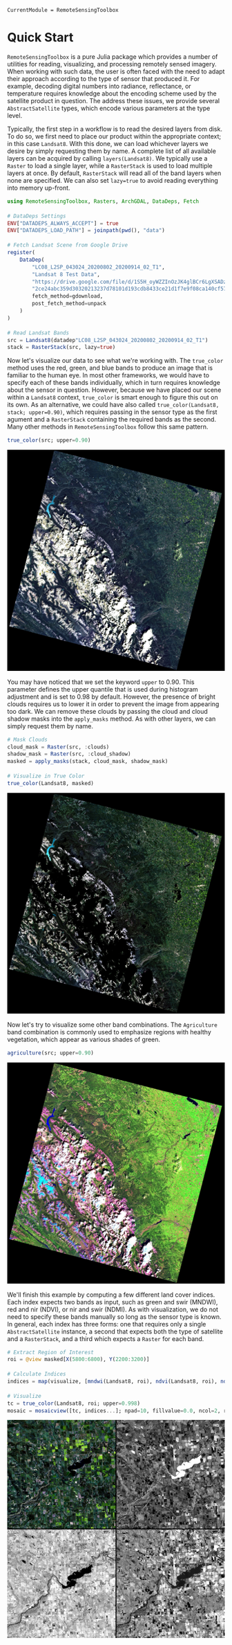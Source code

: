 ```@meta
CurrentModule = RemoteSensingToolbox
```

# Quick Start

`RemoteSensingToolbox` is a pure Julia package which provides a number of utilities for reading, visualizing, and
processing remotely sensed imagery. When working with such data, the user is often faced with the need to adapt their
approach according to the type of sensor that produced it. For example, decoding digital numbers into radiance, 
reflectance, or temperature requires knowledge about the encoding scheme used by the satellite product in question.
The address these issues, we provide several `AbstractSatellite` types, which encode various parameters at the type
level. 

Typically, the first step in a workflow is to read the desired layers from disk. To do so, we first need to place
our product within the appropriate context; in this case `Landsat8`. With this done, we can load whichever
layers we desire by simply requesting them by name. A complete list of all available layers can be acquired by
calling `layers(Landsat8)`. We typically use a `Raster` to load a single layer, while a `RasterStack` is used 
to load multiple layers at once. By default, `RasterStack` will read all of the band layers when none are
specified. We can also set `lazy=true` to avoid reading everything into memory up-front.

```julia
using RemoteSensingToolbox, Rasters, ArchGDAL, DataDeps, Fetch

# DataDeps Settings
ENV["DATADEPS_ALWAYS_ACCEPT"] = true
ENV["DATADEPS_LOAD_PATH"] = joinpath(pwd(), "data")

# Fetch Landsat Scene from Google Drive
register(
    DataDep(
        "LC08_L2SP_043024_20200802_20200914_02_T1", 
        "Landsat 8 Test Data",
        "https://drive.google.com/file/d/1S5H_oyWZZInOzJK4glBCr6LgXSADzhOV/view?usp=sharing", 
        "2ce24abc359d30320213237d78101d193cdb8433ce21d1f7e9f08ca140cf5785", 
        fetch_method=gdownload, 
        post_fetch_method=unpack
    )
)

# Read Landsat Bands
src = Landsat8(datadep"LC08_L2SP_043024_20200802_20200914_02_T1")
stack = RasterStack(src, lazy=true)
```

Now let's visualize our data to see what we're working with. The `true_color` method uses the red, green, and
blue bands to produce an image that is familiar to the human eye. In most other frameworks, we would have to specify
each of these bands individually, which in turn requires knowledge about the sensor in question. However, because
we have placed our scene within a `Landsat8` context, `true_color` is smart enough to figure this out on its own.
As an alternative, we could have also called `true_color(Landsat8, stack; upper=0.90)`, which requires passing in
the sensor type as the first agument and a `RasterStack` containing the required bands as the second. Many 
other methods in `RemoteSensingToolbox` follow this same pattern.

```julia
true_color(src; upper=0.90)
```

![](figures/true_color.jpg)

You may have noticed that we set the keyword `upper` to 0.90. This parameter defines the upper quantile that 
is used during histogram adjustment and is set to 0.98 by default. However, the presence of bright clouds
requires us to lower it in order to prevent the image from appearing too dark. We can remove these clouds by
passing the cloud and cloud shadow masks into the `apply_masks` method. As with other layers, we can simply 
request them by name.

```julia
# Mask Clouds
cloud_mask = Raster(src, :clouds)
shadow_mask = Raster(src, :cloud_shadow)
masked = apply_masks(stack, cloud_mask, shadow_mask)

# Visualize in True Color
true_color(Landsat8, masked)
```

![](figures/masked.jpg)

Now let's try to visualize some other band combinations. The `Agriculture` band combination is commonly used to 
emphasize regions with healthy vegetation, which appear as various shades of green.

```julia
agriculture(src; upper=0.90)
```
![](figures/agriculture.jpg)

We'll finish this example by computing a few different land cover indices. Each index expects two bands as input, 
such as green and swir (MNDWI), red and nir (NDVI), or nir and swir (NDMI). As with visualization, we do
not need to specify these bands manually so long as the sensor type is known. In general, each index has 
three forms: one that requires only a single `AbstractSatellite` instance, a second that expects both the type 
of satellite and a `RasterStack`, and a third which expects a `Raster` for each band.

```julia
# Extract Region of Interest
roi = @view masked[X(5800:6800), Y(2200:3200)]

# Calculate Indices
indices = map(visualize, [mndwi(Landsat8, roi), ndvi(Landsat8, roi), ndmi(Landsat8, roi)])

# Visualize
tc = true_color(Landsat8, roi; upper=0.998)
mosaic = mosaicview([tc, indices...]; npad=10, fillvalue=0.0, ncol=2, rowmajor=true)
```

![](figures/indices.jpg)